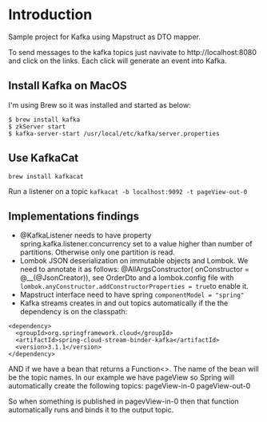 # Introduction

Sample project for Kafka using Mapstruct as DTO mapper.

To send messages to the kafka topics just navivate to http://localhost:8080 and click on the links. Each click will
generate an event into Kafka.

## Install Kafka on MacOS

I'm using Brew so it was installed and started as below:

```
$ brew install kafka
$ zkServer start
$ kafka-server-start /usr/local/etc/kafka/server.properties
```

## Use KafkaCat

```brew install kafkacat```

Run a listener on a topic
```kafkacat -b localhost:9092 -t pageView-out-0```

## Implementations findings

* @KafkaListener needs to have property spring.kafka.listener.concurrency set to a value higher than number of
  partitions. Otherwise only one partition is read.
* Lombok JSON deserialization on immutable objects and Lombok. We need to annotate it as follows: @AllArgsConstructor(
  onConstructor = @__(@JsonCreator)), see OrderDto and a lombok.config file
  with ```lombok.anyConstructor.addConstructorProperties = true```to enable it.
* Mapstruct interface need to have spring ```componentModel = "spring"```
* Kafka streams creates in and out topics automatically if the the dependency is on the classpath:

```
<dependency>
  <groupId>org.springframework.cloud</groupId>
  <artifactId>spring-cloud-stream-binder-kafka</artifactId>
  <version>3.1.1</version>
</dependency>
```

AND if we have a bean that returns a Function<>. The name of the bean will be the topic names. In our example we have
pageView so Spring will automatically create the following topics:
pageView-in-0 pageView-out-0

So when something is published in pagevView-in-0 then that function automatically runs and binds it to the output topic.